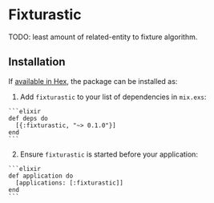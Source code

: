 # Fixturastic

TODO: least amount of related-entity to fixture algorithm.

## Installation

If [available in Hex](https://hex.pm/docs/publish), the package can be installed as:

  1. Add `fixturastic` to your list of dependencies in `mix.exs`:

    ```elixir
    def deps do
      [{:fixturastic, "~> 0.1.0"}]
    end
    ```

  2. Ensure `fixturastic` is started before your application:

    ```elixir
    def application do
      [applications: [:fixturastic]]
    end
    ```

